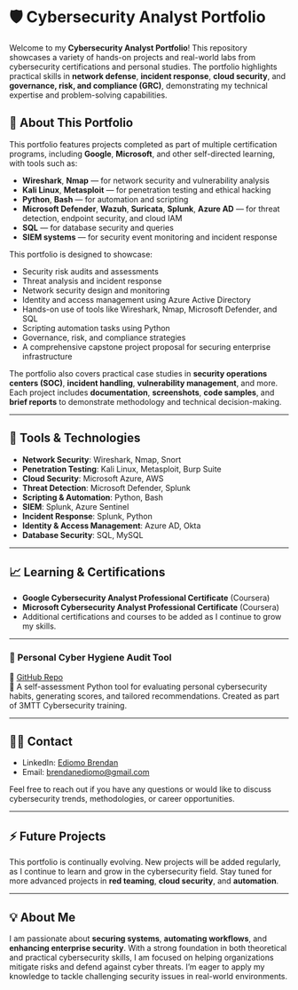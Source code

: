# 🛡️ Cybersecurity Analyst Portfolio

Welcome to my **Cybersecurity Analyst Portfolio**! This repository showcases a variety of hands-on projects and real-world labs from cybersecurity certifications and personal studies. The portfolio highlights practical skills in **network defense**, **incident response**, **cloud security**, and **governance, risk, and compliance (GRC)**, demonstrating my technical expertise and problem-solving capabilities.

## 📂 About This Portfolio

This portfolio features projects completed as part of multiple certification programs, including **Google**, **Microsoft**, and other self-directed learning, with tools such as:

- **Wireshark**, **Nmap** — for network security and vulnerability analysis  
- **Kali Linux**, **Metasploit** — for penetration testing and ethical hacking  
- **Python**, **Bash** — for automation and scripting  
- **Microsoft Defender**, **Wazuh**, **Suricata**, **Splunk**, **Azure AD** — for threat detection, endpoint security, and cloud IAM  
- **SQL** — for database security and queries  
- **SIEM systems** — for security event monitoring and incident response

This portfolio is designed to showcase:

- Security risk audits and assessments  
- Threat analysis and incident response  
- Network security design and monitoring  
- Identity and access management using Azure Active Directory  
- Hands-on use of tools like Wireshark, Nmap, Microsoft Defender, and SQL  
- Scripting automation tasks using Python  
- Governance, risk, and compliance strategies  
- A comprehensive capstone project proposal for securing enterprise infrastructure

The portfolio also covers practical case studies in **security operations centers (SOC)**, **incident handling**, **vulnerability management**, and more. Each project includes **documentation**, **screenshots**, **code samples**, and **brief reports** to demonstrate methodology and technical decision-making.

---

## 🧰 Tools & Technologies

- **Network Security**: Wireshark, Nmap, Snort
- **Penetration Testing**: Kali Linux, Metasploit, Burp Suite
- **Cloud Security**: Microsoft Azure, AWS
- **Threat Detection**: Microsoft Defender, Splunk
- **Scripting & Automation**: Python, Bash
- **SIEM**: Splunk, Azure Sentinel
- **Incident Response**: Splunk, Python
- **Identity & Access Management**: Azure AD, Okta
- **Database Security**: SQL, MySQL

---

## 📈 Learning & Certifications

- **Google Cybersecurity Analyst Professional Certificate** (Coursera)
- **Microsoft Cybersecurity Analyst Professional Certificate** (Coursera)
- Additional certifications and courses to be added as I continue to grow my skills.

---

### 🧼 Personal Cyber Hygiene Audit Tool
🔗 [GitHub Repo](https://github.com/Ecbrendan/Cybersecurity-Portfolio/tree/main/3MTT-Cybersecurity-Program/Personal%20Cyber%20Hygiene%20Audit%20Tool)  
📄 A self-assessment Python tool for evaluating personal cybersecurity habits, generating scores, and tailored recommendations. Created as part of 3MTT Cybersecurity training.

---

## 🧑‍💻 Contact

- LinkedIn: [Ediomo Brendan](https://linkedin.com/in/ediomobrendan)
- Email: brendanediomo@gmail.com

Feel free to reach out if you have any questions or would like to discuss cybersecurity trends, methodologies, or career opportunities.

---

## ⚡️ Future Projects

This portfolio is continually evolving. New projects will be added regularly, as I continue to learn and grow in the cybersecurity field. Stay tuned for more advanced projects in **red teaming**, **cloud security**, and **automation**.

---

## 💡 About Me

I am passionate about **securing systems**, **automating workflows**, and **enhancing enterprise security**. With a strong foundation in both theoretical and practical cybersecurity skills, I am focused on helping organizations mitigate risks and defend against cyber threats. I’m eager to apply my knowledge to tackle challenging security issues in real-world environments.
